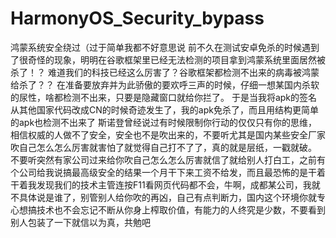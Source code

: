 # HarmonyOS_Security_bypass
鸿蒙系统安全绕过（过于简单我都不好意思说
前不久在测试安卓免杀的时候遇到了很奇怪的现象，明明在谷歌框架里已经无法检测的项目拿到鸿蒙系统里面居然被杀了！？
难道我们的科技已经这么厉害了？谷歌框架都检测不出来的病毒被鸿蒙给杀了？？
在准备要放弃并为此骄傲的要欢呼三声的时候，仔细一想某国内杀软的尿性，啥都检测不出来，只要是隐藏窗口就给你拦了。
于是当我将apk的签名从其他国家代码改成CN的时候奇迹发生了，我的apk免杀了，而且用结构更简单的apk也检测不出来了
斯诺登曾经说过有时候限制你行动的仅仅只有你的思维，相信权威的人做不了安全，安全也不是吹出来的，不要听尤其是国内某些安全厂家吹自己怎么怎么厉害就害怕了就觉得自己打不了了，真的就是层纸，一戳就破。
不要听突然有家公司过来给你吹自己怎么怎么厉害就信了就给别人打白工，之前有个公司给我说搞最高级安全的结果一个月干下来工资不给发，而且最恐怖的是干着干着我发现我们的技术主管连按F11看网页代码都不会，牛啊，成都某公司，我就不具体说是谁了，别管别人给你吹的再凶，自己有点判断力，国内这个环境你就专心想搞技术也不会忘记不断从你身上榨取价值，有能力的人终究是少数，不要看到别人包装了一下就信以为真，共勉吧
